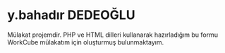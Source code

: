 # y.bahadır DEDEOĞLU
Mülakat projemdir.
PHP ve HTML dilleri kullanarak hazırladığım bu formu WorkCube mülakatım için oluşturmuş bulunmaktayım.

